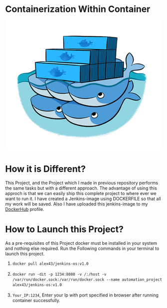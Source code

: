 # Containerization Within Container

![](images/docker-in-docker.png)


# How it is Different?
This Project, and the Project which I made in previous repository performs the same tasks but with a different approach. The advantage of using this approch is that we can easily ship this complete project to where ever we want to run it. I have created a Jenkins-image using DOCKERFILE so that all my work will be saved. Also I have uploaded this jenkins-image to my <a href="https://hub.docker.com/u/alex43">DockerHub</a> profile.<br>

# How to Launch this Project?
As a pre-requisites of this Project docker must be installed in your system and nothing else required. Run the Following commands in your terminal to launch this project.<br>
1. <code>docker pull alex43/jenkins-os:v1.0</code><br><br>
2. <code>docker run -dit -p 1234:8080 -v /:/host -v /var/run/docker.sock:/var/run/docker.sock --name automation_project alex43/jenkins-os:v1.0</code><br><br>
3. <code>Your_IP:1234</code>, Enter your Ip with port specified in browser after running container successfully.
